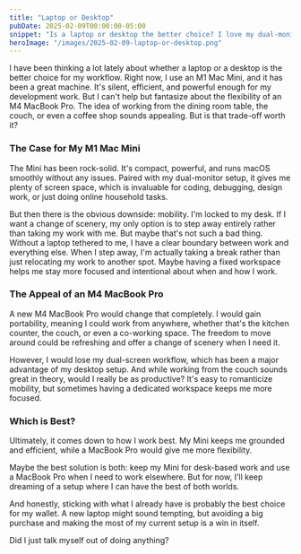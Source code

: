 ```yaml
---
title: "Laptop or Desktop"
pubDate: 2025-02-09T00:00:00-05:00
snippet: "Is a laptop or desktop the better choice? I love my dual-monitor desktop setup, but I can't help but imagine the freedom of working from the couch or a coffee shop. Mobility vs. power—let's weigh the pros and cons."
heroImage: "/images/2025-02-09-laptop-or-desktop.png"
---
```


I have been thinking a lot lately about whether a laptop or a desktop is the better choice for my workflow. Right now, I use an M1 Mac Mini, and it has been a great machine. It's silent, efficient, and powerful enough for my development work. But I can't help but fantasize about the flexibility of an M4 MacBook Pro. The idea of working from the dining room table, the couch, or even a coffee shop sounds appealing. But is that trade-off worth it?

### The Case for My M1 Mac Mini

The Mini has been rock-solid. It's compact, powerful, and runs macOS smoothly without any issues. Paired with my dual-monitor setup, it gives me plenty of screen space, which is invaluable for coding, debugging, design work, or just doing online household tasks.

But then there is the obvious downside: mobility. I'm locked to my desk. If I want a change of scenery, my only option is to step away entirely rather than taking my work with me. But maybe that's not such a bad thing. Without a laptop tethered to me, I have a clear boundary between work and everything else. When I step away, I'm actually taking a break rather than just relocating my work to another spot. Maybe having a fixed workspace helps me stay more focused and intentional about when and how I work.

### The Appeal of an M4 MacBook Pro

A new M4 MacBook Pro would change that completely. I would gain portability, meaning I could work from anywhere, whether that's the kitchen counter, the couch, or even a co-working space. The freedom to move around could be refreshing and offer a change of scenery when I need it.

However, I would lose my dual-screen workflow, which has been a major advantage of my desktop setup. And while working from the couch sounds great in theory, would I really be as productive? It's easy to romanticize mobility, but sometimes having a dedicated workspace keeps me more focused.

### Which is Best?

Ultimately, it comes down to how I work best. My Mini keeps me grounded and efficient, while a MacBook Pro would give me more flexibility.

Maybe the best solution is both: keep my Mini for desk-based work and use a MacBook Pro when I need to work elsewhere. But for now, I'll keep dreaming of a setup where I can have the best of both worlds.

And honestly, sticking with what I already have is probably the best choice for my wallet. A new laptop might sound tempting, but avoiding a big purchase and making the most of my current setup is a win in itself.

Did I just talk myself out of doing anything?